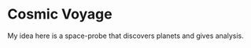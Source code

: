 Cosmic Voyage
=============





My idea here is a space-probe that discovers planets and gives analysis.
